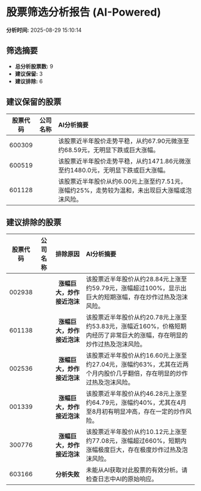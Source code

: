 # 股票筛选分析报告 (AI-Powered)

**分析时间:** 2025-08-29 15:10:14

## 筛选摘要

- **总分析股票数:** 9
- **建议保留:** 3
- **建议排除:** 6

## 建议保留的股票

| 股票代码 | 公司名称 | AI分析摘要 |
|:---:|:---:|:---|
| 600309 |  | 该股票近半年股价走势平稳，从约67.90元微涨至约68.59元，无明显下跌或巨大涨幅。 |
| 600519 |  | 该股票近半年股价走势平稳，从约1471.86元微涨至约1480.0元，无明显下跌或巨大涨幅。 |
| 601128 |  | 该股票近半年股价从约6.00元上涨至约7.51元，涨幅约25%，走势较为温和，未出现巨大涨幅或泡沫风险。 |

## 建议排除的股票

| 股票代码 | 公司名称 | 排除原因 | AI分析摘要 |
|:---:|:---:|:---:|:---|
| 002938 |  | **涨幅巨大，炒作接近泡沫** | 该股票近半年股价从约28.84元上涨至约59.79元，涨幅超过100%，显示出巨大的短期涨幅，存在炒作过热及泡沫风险。 |
| 601138 |  | **涨幅巨大，炒作接近泡沫** | 该股票近半年股价从约20.78元上涨至约53.83元，涨幅近160%，价格短期内经历了非常巨大的涨幅，存在明显的炒作过热及泡沫风险。 |
| 002536 |  | **涨幅巨大，炒作接近泡沫** | 该股票近半年股价从约16.60元上涨至约27.04元，涨幅约63%，尤其在近两个月内股价几乎翻倍，存在明显的炒作过热及泡沫风险。 |
| 001339 |  | **涨幅巨大，炒作接近泡沫** | 该股票近半年股价从约46.28元上涨至约64.79元，涨幅约40%，尤其在4月至8月初有明显冲高，存在一定的炒作风险。 |
| 300776 |  | **涨幅巨大，炒作接近泡沫** | 该股票近半年股价从约10.12元上涨至约77.08元，涨幅超过660%，短期内涨幅极度巨大，存在极度炒作过热及泡沫风险。 |
| 603166 |  | **分析失败** | 未能从AI获取对此股票的有效分析。请检查日志中AI的原始响应。 |
